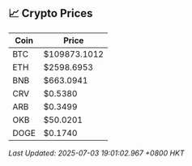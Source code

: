 ## 📈 Crypto Prices

| Coin | Price |
| ---- | ----- |
| BTC | $109873.1012 |
| ETH | $2598.6953 |
| BNB | $663.0941 |
| CRV | $0.5380 |
| ARB | $0.3499 |
| OKB | $50.0201 |
| DOGE | $0.1740 |

_Last Updated: 2025-07-03 19:01:02.967 +0800 HKT_